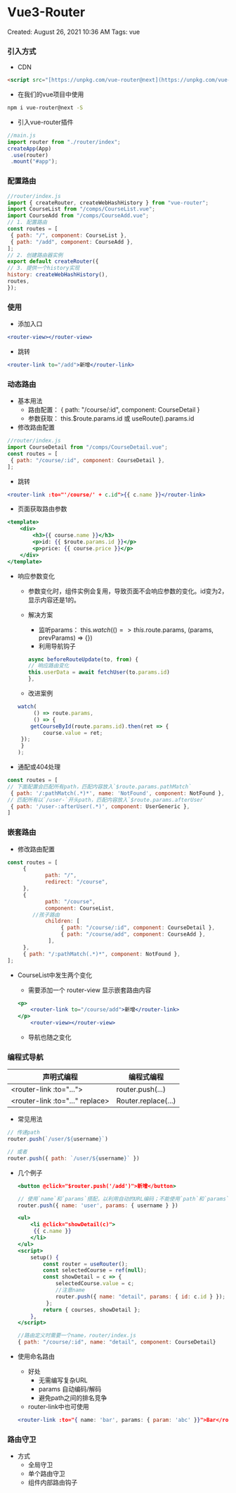 # Vue3-Router

Created: August 26, 2021 10:36 AM
Tags: vue

### 引入方式

- CDN

```html
<script src="[https://unpkg.com/vue-router@next](https://unpkg.com/vue-router@next)"></script>
```

- 在我们的vue项⽬中使⽤

```bash
npm i vue-router@next -S
```

- 引⼊vue-router插件

```jsx
//main.js
import router from "./router/index";
createApp(App)
 .use(router)
 .mount("#app");
```

### 配置路由

```jsx
//router/index.js
import { createRouter, createWebHashHistory } from "vue-router";
import CourseList from "/comps/CourseList.vue";
import CourseAdd from "/comps/CourseAdd.vue";
// 1. 配置路由
const routes = [
 { path: "/", component: CourseList },
 { path: "/add", component: CourseAdd },
];
// 2. 创建路由器实例
export default createRouter({
// 3. 提供⼀个history实现
history: createWebHashHistory(),
routes,
});
```

### 使用

- 添加⼊⼝

```jsx
<router-view></router-view>
```

- 跳转

```jsx
<router-link to="/add">新增</router-link>
```

### 动态路由

- 基本⽤法
    - 路由配置： { path: "/course/:id", component: CourseDetail }
    - 参数获取： this.$route.params.id 或 useRoute().params.id
- 修改路由配置

```jsx
//router/index.js
import CourseDetail from "/comps/CourseDetail.vue";
const routes = [
 { path: "/course/:id", component: CourseDetail },
];
```

- 跳转

```jsx
<router-link :to="'/course/' + c.id">{{ c.name }}</router-link>
```

- 页面获取路由参数

```jsx
<template> 
	<div> 
		<h3>{{ course.name }}</h3> 
		<p>id: {{ $route.params.id }}</p> 
		<p>price: {{ course.price }}</p>
	</div>
</template>
```

- 响应参数变化
    - 参数变化时，组件实例会复⽤，导致⻚⾯不会响应参数的变化。id变为2，显示内容还是1的。
    - 解决方案
        - 监听params： this.$watch(() => this.$route.params, (params, prevParams) => {})
        - 利⽤导航钩⼦
        
        ```jsx
        async beforeRouteUpdate(to, from) {
        // 响应路由变化
        this.userData = await fetchUser(to.params.id)
        },
        ```
        
    - 改进案例
    
    ```jsx
    watch(
    	 () => route.params,
    	 () => {
    	getCourseById(route.params.id).then(ret => {
    		course.value = ret;
     });
     }
    );
    ```
    
- 通配或404处理

```jsx
const routes = [
// 下⾯配置会匹配所有path，匹配内容放⼊`$route.params.pathMatch`
 { path: '/:pathMatch(.*)*', name: 'NotFound', component: NotFound },
// 匹配所有以`/user-`开头path，匹配内容放⼊`$route.params.afterUser`
 { path: '/user-:afterUser(.*)', component: UserGeneric },
]
```

### 嵌套路由

- 修改路由配置

```jsx
const routes = [
	 {
			path: "/",
			redirect: "/course",
	 },
	 {
			path: "/course",
			component: CourseList,
		//孩子路由
			children: [
				 { path: "/course/:id", component: CourseDetail },
				 { path: "/course/add", component: CourseAdd },
			 ],
	 },
	 { path: "/:pathMatch(.*)*", component: NotFound },
];
```

- CourseList中发⽣两个变化
    - 需要添加⼀个 router-view 显示嵌套路由内容
    
    ```jsx
    <p>
    	<router-link to="/course/add">新增</router-link>
    </p> 
    	<router-view></router-view>
    ```
    
    - 导航也随之变化

### 编程式导航

| 声明式编程                         | 编程式编程           |
| -------------------------------- | ------------------- |
| \<router-link :to="...">         | router.push(...)    |
| \<router-link :to="..." replace> | Router.replace(...) |



- 常见用法

```jsx
// 传递path
router.push(`/user/${username}`)

// 或者
router.push({ path: `/user/${username}` })
```

- 几个例子
  
    ```jsx
    <button @click="$router.push('/add')">新增</button>
    ```
    
    ```jsx
    // 使⽤`name`和`params`搭配，以利⽤⾃动的URL编码；不能使⽤`path`和`params`搭配
    router.push({ name: 'user', params: { username } })
    ```
    
    ```jsx
    <ul>
    	<li @click="showDetail(c)">
    	 {{ c.name }}
    	</li>
    </ul>
    <script>
    	setup() {
    		const router = useRouter();
    		const selectedCourse = ref(null);
    		const showDetail = c => {
    			selectedCourse.value = c;
    			//注意name
    			router.push({ name: "detail", params: { id: c.id } });
    		 };
    		return { courses, showDetail };
    	},
    </script>
    
    //路由定义时需要⼀个name，router/index.js
    { path: "/course/:id", name: "detail", component: CourseDetail}
    ```
    
- 使用命名路由
    - 好处
        - ⽆需编写复杂URL
        - params ⾃动编码/解码
        - 避免path之间的排名竞争
    - router-link中也可使⽤
    
    ```jsx
    <router-link :to="{ name: 'bar', params: { param: 'abc' }}">Bar</router-link>
    ```
    

### 路由守卫

- 方式
    - 全局守卫
    - 单个路由守卫
    - 组件内部路由钩子